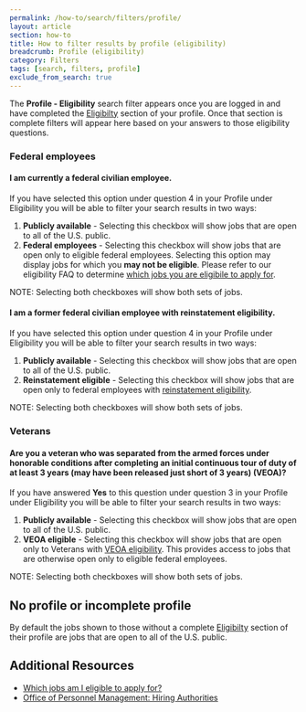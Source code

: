```yaml
---
permalink: /how-to/search/filters/profile/
layout: article
section: how-to
title: How to filter results by profile (eligibility)
breadcrumb: Profile (eligibility)
category: Filters
tags: [search, filters, profile]
exclude_from_search: true
---
```


The **Profile - Eligibility** search filter appears once you are logged in and have completed the [Eligibilty](https://www.usajobs.gov/Applicant/Profile/HiringEligibilityData/) section of your profile. Once that section is complete filters will appear here based on your answers to those eligibility questions.

### Federal employees

#### I am currently a federal civilian employee.

If you have selected this option under question 4 in your Profile under Eligibility you will be able to filter your search results in two ways:

1. **Publicly available** - Selecting this checkbox will show jobs that are open to all of the U.S. public.
2. **Federal employees** - Selecting this checkbox will show jobs that are open only to eligible federal employees. Selecting this option may display jobs for which you <strong>may not be eligible</strong>. Please refer to our eligibility FAQ to determine [which jobs you are eligibile to apply for](../../../../faq/application/eligibility/).

NOTE: Selecting both checkboxes will show both sets of jobs.

#### I am a former federal civilian employee with reinstatement eligibility.

If you have selected this option under question 4 in your Profile under Eligibility you will be able to filter your search results in two ways:

1. **Publicly available** - Selecting this checkbox will show jobs that are open to all of the U.S. public.
2. **Reinstatement eligible** - Selecting this checkbox will show jobs that are open only to federal employees with [reinstatement eligibility](../../../../working-in-government/unique-hiring-paths/federal-employees/reinstatement/).

NOTE: Selecting both checkboxes will show both sets of jobs.

### Veterans

#### Are you a veteran who was separated from the armed forces under honorable conditions after completing an initial continuous tour of duty of at least 3 years (may have been released just short of 3 years) (VEOA)?

If you have answered **Yes** to this question under question 3 in your Profile under Eligibility you will be able to filter your search results in two ways:

1. **Publicly available** - Selecting this checkbox will show jobs that are open to all of the U.S. public.
2. **VEOA eligible** - Selecting this checkbox will show jobs that are open only to Veterans with [VEOA eligibility](../../../../working-in-government/unique-hiring-paths/veterans/veoa/). This provides access to jobs that are otherwise open only to eligible federal employees.

NOTE: Selecting both checkboxes will show both sets of jobs.

## No profile or incomplete profile

By default the jobs shown to those without a complete [Eligibilty](https://www.usajobs.gov/Applicant/Profile/HiringEligibilityData/) section of their profile are jobs that are open to all of the U.S. public.


## Additional Resources

* [Which jobs am I eligible to apply for?](../../../../faq/application/eligibility/)
* [Office of Personnel Management: Hiring Authorities](http://www.opm.gov/hr_practitioners/lawsregulations/appointingauthorities/index.asp#InterchangeAgreementsWithOtherMeritSystems)
